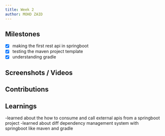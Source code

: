 ```yaml
---
title: Week 2
author: MOHD ZAID 
---
```


## Milestones
- [x] making the first rest api in springboot
- [x] testing the maven project template
- [x] understanding gradle

## Screenshots / Videos 

## Contributions

## Learnings
-learned about the how to consume and call external apis from a springboot project
-learned about diff dependency management system with springboot like maven and gradle
